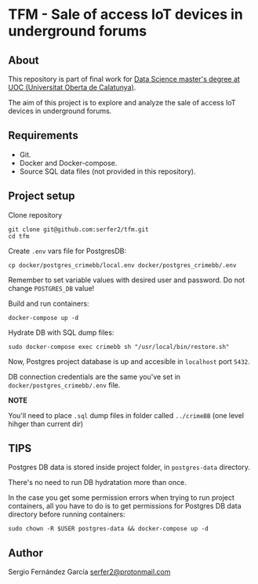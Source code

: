 # TFM - Sale of access IoT devices in underground forums


## About

This repository is part of final work for [Data Science master's degree at UOC (Universitat Oberta de Calatunya)](!https://estudios.uoc.edu/es/masters-universitarios/data-science/presentacion).

The aim of this project is to explore and analyze the sale of access IoT devices in underground forums.

## Requirements

- Git.
- Docker and Docker-compose.
- Source SQL data files (not provided in this repository).

## Project setup

Clone repository

```
git clone git@github.com:serfer2/tfm.git
cd tfm

```

Create `.env` vars file for PostgresDB:

```
cp docker/postgres_crimebb/local.env docker/postgres_crimebb/.env
```

Remember to set variable values with desired user and password. Do not change `POSTGRES_DB` value!

Build and run containers:

```
docker-compose up -d
```

Hydrate DB with SQL dump files:

```
sudo docker-compose exec crimebb sh "/usr/local/bin/restore.sh"
```

Now, Postgres project database is up and accesible in `localhost` port `5432`.

DB connection credentials are the same you've set in `docker/postgres_crimebb/.env` file.

**NOTE**

You'll need to place `.sql` dump files in folder called `../crimeBB` (one level hihger than current dir)

## TIPS

Postgres DB data is stored inside project folder, in `postgres-data` directory.

There's no need to run DB hydratation more than once.

In the case you get some permission errors when trying to run project containers, all you have to do is to get permissions for Postgres DB data directory before running containers:

```
sudo chown -R $USER postgres-data && docker-compose up -d
```

## Author

Sergio Fernández García serfer2@protonmail.com